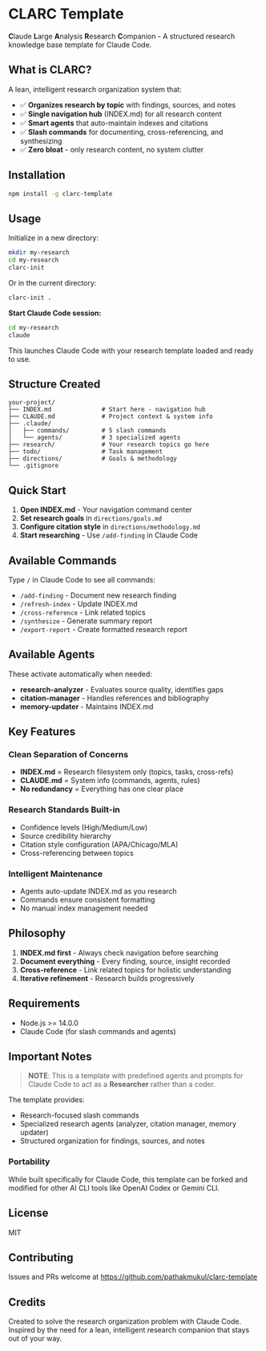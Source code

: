 # CLARC Template

**C**laude **L**arge **A**nalysis **R**esearch **C**ompanion - A structured research knowledge base template for Claude Code.

## What is CLARC?

A lean, intelligent research organization system that:
- ✅ **Organizes research by topic** with findings, sources, and notes
- ✅ **Single navigation hub** (INDEX.md) for all research content
- ✅ **Smart agents** that auto-maintain indexes and citations
- ✅ **Slash commands** for documenting, cross-referencing, and synthesizing
- ✅ **Zero bloat** - only research content, no system clutter

## Installation

```bash
npm install -g clarc-template
```

## Usage

Initialize in a new directory:

```bash
mkdir my-research
cd my-research
clarc-init
```

Or in the current directory:

```bash
clarc-init .
```

**Start Claude Code session:**

```bash
cd my-research
claude
```

This launches Claude Code with your research template loaded and ready to use.

## Structure Created

```
your-project/
├── INDEX.md              # Start here - navigation hub
├── CLAUDE.md             # Project context & system info
├── .claude/
│   ├── commands/         # 5 slash commands
│   └── agents/           # 3 specialized agents
├── research/             # Your research topics go here
├── todo/                 # Task management
├── directions/           # Goals & methodology
└── .gitignore
```

## Quick Start

1. **Open INDEX.md** - Your navigation command center
2. **Set research goals** in `directions/goals.md`
3. **Configure citation style** in `directions/methodology.md`
4. **Start researching** - Use `/add-finding` in Claude Code

## Available Commands

Type `/` in Claude Code to see all commands:

- `/add-finding` - Document new research finding
- `/refresh-index` - Update INDEX.md
- `/cross-reference` - Link related topics
- `/synthesize` - Generate summary report
- `/export-report` - Create formatted research report

## Available Agents

These activate automatically when needed:

- **research-analyzer** - Evaluates source quality, identifies gaps
- **citation-manager** - Handles references and bibliography
- **memory-updater** - Maintains INDEX.md

## Key Features

### Clean Separation of Concerns

- **INDEX.md** = Research filesystem only (topics, tasks, cross-refs)
- **CLAUDE.md** = System info (commands, agents, rules)
- **No redundancy** = Everything has one clear place

### Research Standards Built-in

- Confidence levels (High/Medium/Low)
- Source credibility hierarchy
- Citation style configuration (APA/Chicago/MLA)
- Cross-referencing between topics

### Intelligent Maintenance

- Agents auto-update INDEX.md as you research
- Commands ensure consistent formatting
- No manual index management needed

## Philosophy

1. **INDEX.md first** - Always check navigation before searching
2. **Document everything** - Every finding, source, insight recorded
3. **Cross-reference** - Link related topics for holistic understanding
4. **Iterative refinement** - Research builds progressively

## Requirements

- Node.js >= 14.0.0
- Claude Code (for slash commands and agents)

## Important Notes

> **NOTE**: This is a template with predefined agents and prompts for Claude Code to act as a **Researcher** rather than a coder.

The template provides:
- Research-focused slash commands
- Specialized research agents (analyzer, citation manager, memory updater)
- Structured organization for findings, sources, and notes

### Portability

While built specifically for Claude Code, this template can be forked and modified for other AI CLI tools like OpenAI Codex or Gemini CLI.

## License

MIT

## Contributing

Issues and PRs welcome at https://github.com/pathakmukul/clarc-template

## Credits

Created to solve the research organization problem with Claude Code. Inspired by the need for a lean, intelligent research companion that stays out of your way.
